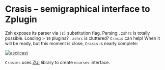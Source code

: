 # Crasis – semigraphical interface to Zplugin

Zsh exposes its parser via `(z)` substitution flag. Parsing `.zshrc` is totally possible.
Loading > `10` plugins? `.zshrc` is cluttered? `Crasis` can help! When it will be ready,
but this moment is close, `Crasis` is nearly complete:

[![asciicast](https://asciinema.org/a/140445.png)](https://asciinema.org/a/140445)

`Crasies` uses [ZUI](http://github.com/zdharma/zui/) library to create `ncurses` interface.
